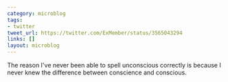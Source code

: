 ```yaml
---
category: microblog
tags:
- twitter
tweet_url: https://twitter.com/ExMember/status/3565043294
links: []
layout: microblog
---
```

The reason I've never been able to spell unconscious correctly is because I never knew the difference between conscience and conscious.

